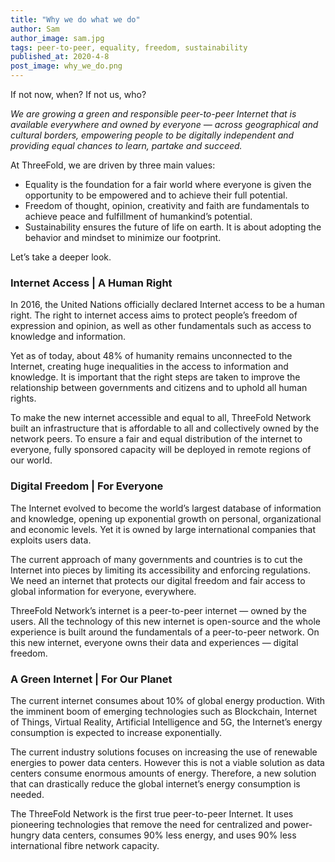 ```yaml
---
title: "Why we do what we do"
author: Sam
author_image: sam.jpg
tags: peer-to-peer, equality, freedom, sustainability
published_at: 2020-4-8
post_image: why_we_do.png
---
```


If not now, when? If not us, who?

_We are growing a green and responsible peer-to-peer Internet that is available everywhere and owned by everyone — across geographical and cultural borders, empowering people to be digitally independent and providing equal chances to learn, partake and succeed._

At ThreeFold, we are driven by three main values:

- Equality is the foundation for a fair world where everyone is given the opportunity to be empowered and to achieve their full potential.
- Freedom of thought, opinion, creativity and faith are fundamentals to achieve peace and fulfillment of humankind’s potential.
- Sustainability ensures the future of life on earth. It is about adopting the behavior and mindset to minimize our footprint.

Let’s take a deeper look.

### Internet Access | A Human Right
In 2016, the United Nations officially declared Internet access to be a human right. The right to internet access aims to protect people’s freedom of expression and opinion, as well as other fundamentals such as access to knowledge and information.

Yet as of today, about 48% of humanity remains unconnected to the Internet, creating huge inequalities in the access to information and knowledge. It is important that the right steps are taken to improve the relationship between governments and citizens and to uphold all human rights.

To make the new internet accessible and equal to all, ThreeFold Network built an infrastructure that is affordable to all and collectively owned by the network peers. To ensure a fair and equal distribution of the internet to everyone, fully sponsored capacity will be deployed in remote regions of our world.

### Digital Freedom | For Everyone
The Internet evolved to become the world’s largest database of information and knowledge, opening up exponential growth on personal, organizational and economic levels. Yet it is owned by large international companies that exploits users data.

The current approach of many governments and countries is to cut the Internet into pieces by limiting its accessibility and enforcing regulations. We need an internet that protects our digital freedom and fair access to global information for everyone, everywhere.

ThreeFold Network’s internet is a peer-to-peer internet — owned by the users. All the technology of this new internet is open-source and the whole experience is built around the fundamentals of a peer-to-peer network. On this new internet, everyone owns their data and experiences — digital freedom.

### A Green Internet | For Our Planet
The current internet consumes about 10% of global energy production. With the imminent boom of emerging technologies such as Blockchain, Internet of Things, Virtual Reality, Artificial Intelligence and 5G, the Internet’s energy consumption is expected to increase exponentially.

The current industry solutions focuses on increasing the use of renewable energies to power data centers. However this is not a viable solution as data centers consume enormous amounts of energy. Therefore, a new solution that can drastically reduce the global internet’s energy consumption is needed.

The ThreeFold Network is the first true peer-to-peer Internet. It uses pioneering technologies that remove the need for centralized and power-hungry data centers, consumes 90% less energy, and uses 90% less international fibre network capacity.
